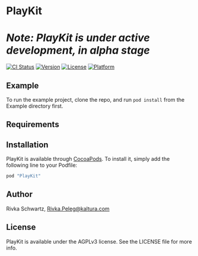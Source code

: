 # PlayKit

# *Note: PlayKit is under active development, in alpha stage*

[![CI Status](http://img.shields.io/travis/kaltura/playkit-ios.svg?style=flat)](https://travis-ci.org/kaltura/playkit-ios)
[![Version](https://img.shields.io/cocoapods/v/PlayKit.svg?style=flat)](http://cocoapods.org/pods/PlayKit)
[![License](https://img.shields.io/cocoapods/l/PlayKit.svg?style=flat)](http://cocoapods.org/pods/PlayKit)
[![Platform](https://img.shields.io/cocoapods/p/PlayKit.svg?style=flat)](http://cocoapods.org/pods/PlayKit)

## Example

To run the example project, clone the repo, and run `pod install` from the Example directory first.

## Requirements

## Installation

PlayKit is available through [CocoaPods](http://cocoapods.org). To install
it, simply add the following line to your Podfile:

```ruby
pod "PlayKit"
```

## Author

Rivka Schwartz, Rivka.Peleg@kaltura.com

## License

PlayKit is available under the AGPLv3 license. See the LICENSE file for more info.
